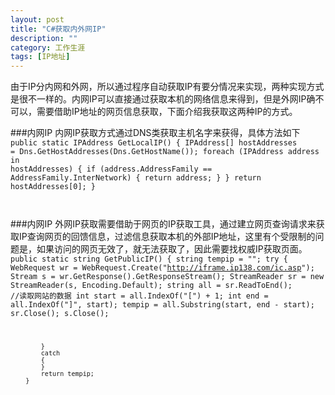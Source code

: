```yaml
---
layout: post
title: "C#获取内外网IP"
description: ""
category: 工作生涯
tags: [IP地址]
---
```

由于IP分内网和外网，所以通过程序自动获取IP有要分情况来实现，两种实现方式是很不一样的。内网IP可以直接通过获取本机的网络信息来得到，但是外网IP确不可以，需要借助IP地址的网页信息获取，下面介绍我获取这两种IP的方式。

###内网IP
内网IP获取方式通过DNS类获取主机名字来获得，具体方法如下
<code>
    public static IPAddress GetLocalIP()
    {
        IPAddress[] hostAddresses = Dns.GetHostAddresses(Dns.GetHostName());
        foreach (IPAddress address in hostAddresses)
        {
            if (address.AddressFamily == AddressFamily.InterNetwork)
            {
                return address;
            }
        }
        return hostAddresses[0];
    }

</code>

###内网IP
外网IP获取需要借助于网页的IP获取工具，通过建立网页查询请求来获取IP查询网页的回馈信息，过滤信息获取本机的外部IP地址，这里有个受限制的问题是，如果访问的网页无效了，就无法获取了，因此需要找权威IP获取页面。
<code>
      public static  string GetPublicIP()
        {
            string tempip = "";
            try
            {
                WebRequest wr = WebRequest.Create("http://iframe.ip138.com/ic.asp");
                Stream s = wr.GetResponse().GetResponseStream();
                StreamReader sr = new StreamReader(s, Encoding.Default);
                string all = sr.ReadToEnd(); //读取网站的数据
                int start = all.IndexOf("[") + 1;
                int end = all.IndexOf("]", start);
                tempip = all.Substring(start, end - start);
                sr.Close();
                s.Close();
               
            }
            catch
            {
            }
            return tempip;
        }
</code>


